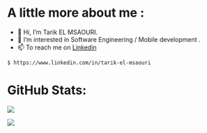 # A little more about me : 


- 👋 Hi, I’m Tarik EL MSAOURI.
- 👀 I’m interested in Software Engineering / Mobile development .
- 📫 To reach me on [Linkedin](https://www.linkedin.com/in/tarik-el-msaouri)
```
$ https://www.linkedin.com/in/tarik-el-msaouri
```

# GitHub Stats:
<a href="https://github.com/tarikmsr?tab=repositories">
  <img align="center" src="https://github-readme-stats-git-masterrstaa-rickstaa.vercel.app/api?username=tarikmsr&&count_private=true&line_height=55&show_icons=true&theme=dark">   
</a>


![](https://github-readme-streak-stats.herokuapp.com/?user=tarikmsr&theme=dark&hide_border=false)<br/>

